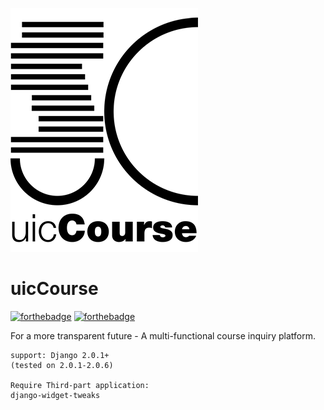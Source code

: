 ![uicCourse Logo](uC-s.png)

# uicCourse

[![forthebadge](https://forthebadge.com/images/badges/made-with-python.svg)](https://forthebadge.com) [![forthebadge](https://forthebadge.com/images/badges/designed-in-ms-paint.svg)](https://forthebadge.com)

For a more transparent future - A multi-functional course inquiry platform.


```
support: Django 2.0.1+
(tested on 2.0.1-2.0.6)

Require Third-part application: 
django-widget-tweaks
```
